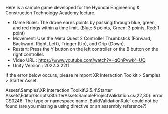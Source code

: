 Here is a sample game developed for the Hyundai Engineering & Construction Technology Academy lecture.

- Game Rules: The drone earns points by passing through blue, green, and red rings within a time limit. (Blue: 5 points, Green: 3 points, Red: 1 point)
- Movement: Use the Meta Quest 2 Controller Thumbstick (Forward, Backward, Right, Left), Trigger (Up), and Grip (Down).
- Restart: Press the Y button on the left controller or the B button on the right controller.
- Video URL : https://www.youtube.com/watch?v=qQnPvwk4-UQ
- Unity Version : 2022.3.22f1

If the error below occurs, please reimport XR Interaction Toolkit > Samples > Starter Asset.

Assets\Samples\XR Interaction Toolkit\2.5.4\Starter Assets\Editor\Scripts\StarterAssetsSampleProjectValidation.cs(22,30): error CS0246: The type or namespace name 'BuildValidationRule' could not be found (are you missing a using directive or an assembly reference?)


